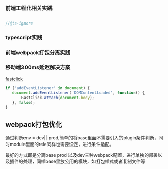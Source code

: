 ### 前端工程化相关实践

```js

//@ts-ignore
```


### typescript实践


### 前端webpack打包分离实践

### 移动端300ms延迟解决方案

 [fastclick](https://www.jianshu.com/p/150c305f6930)
 
 ```js
 if ('addEventListener' in document) {
    document.addEventListener('DOMContentLoaded', function() {
        FastClick.attach(document.body);
    }, false);
}
 ```
 
## webpack打包优化

通过判断env = dev|| prod,简单的将base里面不需要引入的plugin条件判断，同时module里面的rele同样也需要设定，进行条件适配。

最好的方式即是分离base prod 以及dev三种webpack配置，进行单独的部署以及插件的处理，同样base里放公用的模块，如打包样式或者复制文件等
